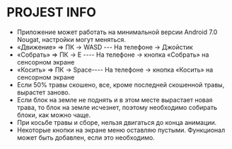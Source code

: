 # PROJEST INFO
- Приложение может работать на минимальной версии Android 7.0 Nougat, настройки могут меняться.
- «Движение» => ПК -> WASD --- На телефоне -> Джойстик
- «Собрать» => ПК -> E ---- На телефоне -> кнопка «Собрать» на сенсорном экране
- «Косить» => ПК -> Space---- На телефоне -> кнопка «Косить» на сенсорном экране
- Если 50% травы скошено, все, кроме последней скошенной травы, вырастет заново.
- Если блок на земле не поднять и в этом месте вырастает новая трава, то блок на земле исчезнет, поэтому необходимо собирать блоки, как можно чаще.
- При косьбе травы и сборе, нельзя двигаться до конца анимации.
- Некоторые кнопки на экране меню оставляю пустыми. Функционал может быть добавлен, если это необходимо.
